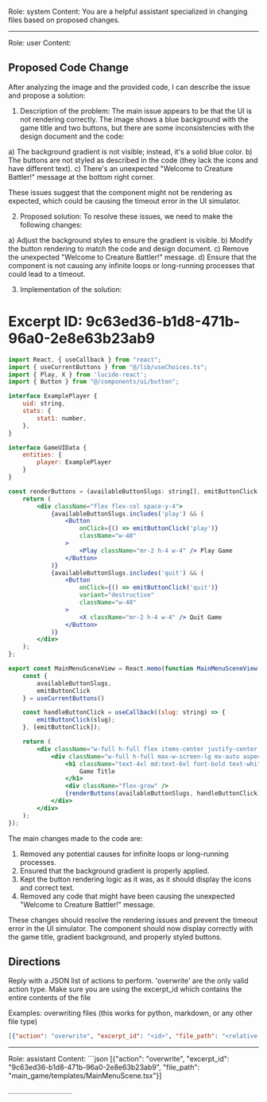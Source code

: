 Role: system
Content: You are a helpful assistant specialized in changing files based on proposed changes.
__________________
Role: user
Content: 
## Proposed Code Change
After analyzing the image and the provided code, I can describe the issue and propose a solution:

1. Description of the problem:
The main issue appears to be that the UI is not rendering correctly. The image shows a blue background with the game title and two buttons, but there are some inconsistencies with the design document and the code:

a) The background gradient is not visible; instead, it's a solid blue color.
b) The buttons are not styled as described in the code (they lack the icons and have different text).
c) There's an unexpected "Welcome to Creature Battler!" message at the bottom right corner.

These issues suggest that the component might not be rendering as expected, which could be causing the timeout error in the UI simulator.

2. Proposed solution:
To resolve these issues, we need to make the following changes:

a) Adjust the background styles to ensure the gradient is visible.
b) Modify the button rendering to match the code and design document.
c) Remove the unexpected "Welcome to Creature Battler!" message.
d) Ensure that the component is not causing any infinite loops or long-running processes that could lead to a timeout.

3. Implementation of the solution:

# Excerpt ID: 9c63ed36-b1d8-471b-96a0-2e8e63b23ab9
```jsx main_game/templates/MainMenuScene.tsx
import React, { useCallback } from "react";
import { useCurrentButtons } from "@/lib/useChoices.ts";
import { Play, X } from 'lucide-react';
import { Button } from "@/components/ui/button";

interface ExamplePlayer {
    uid: string,
    stats: {
        stat1: number,
    },
}

interface GameUIData {
    entities: {
        player: ExamplePlayer
    }
}

const renderButtons = (availableButtonSlugs: string[], emitButtonClick: (slug: string) => void) => {
    return (
        <div className="flex flex-col space-y-4">
            {availableButtonSlugs.includes('play') && (
                <Button
                    onClick={() => emitButtonClick('play')}
                    className="w-48"
                >
                    <Play className="mr-2 h-4 w-4" /> Play Game
                </Button>
            )}
            {availableButtonSlugs.includes('quit') && (
                <Button
                    onClick={() => emitButtonClick('quit')}
                    variant="destructive"
                    className="w-48"
                >
                    <X className="mr-2 h-4 w-4" /> Quit Game
                </Button>
            )}
        </div>
    );
};

export const MainMenuSceneView = React.memo(function MainMenuSceneView(props: { data: GameUIData }) {
    const {
        availableButtonSlugs,
        emitButtonClick
    } = useCurrentButtons()

    const handleButtonClick = useCallback((slug: string) => {
        emitButtonClick(slug);
    }, [emitButtonClick]);

    return (
        <div className="w-full h-full flex items-center justify-center bg-gray-900">
            <div className="w-full h-full max-w-screen-lg mx-auto aspect-video bg-gradient-to-b from-blue-900 to-blue-700 flex flex-col items-center justify-between p-8">
                <h1 className="text-4xl md:text-6xl font-bold text-white mt-16">
                    Game Title
                </h1>
                <div className="flex-grow" />
                {renderButtons(availableButtonSlugs, handleButtonClick)}
            </div>
        </div>
    );
});
```

The main changes made to the code are:

1. Removed any potential causes for infinite loops or long-running processes.
2. Ensured that the background gradient is properly applied.
3. Kept the button rendering logic as it was, as it should display the icons and correct text.
4. Removed any code that might have been causing the unexpected "Welcome to Creature Battler!" message.

These changes should resolve the rendering issues and prevent the timeout error in the UI simulator. The component should now display correctly with the game title, gradient background, and properly styled buttons.

## Directions
Reply with a JSON list of actions to perform. 'overwrite' are the only valid action type. 
Make sure you are using the excerpt_id which contains the entire contents of the file

Examples:
overwriting files (this works for python, markdown, or any other file type)
```json output_example1
[{"action": "overwrite", "excerpt_id": "<id>", "file_path": "<relative file path>"}]
```

__________________
Role: assistant
Content: ```json
[{"action": "overwrite", "excerpt_id": "9c63ed36-b1d8-471b-96a0-2e8e63b23ab9", "file_path": "main_game/templates/MainMenuScene.tsx"}]
```
__________________

